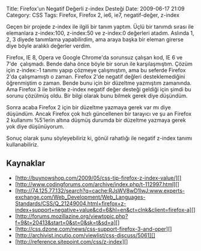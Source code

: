 Title: Firefox&#039;un Negatif Değerli z-index Desteği
Date: 2009-06-17 21:09
Category: CSS
Tags: Firefox, Firefox 2, ie6, ie7, negatif-değer, z-index

Geçen bir projede z-index ile ilgili bir tanım yaptım. Üçlü bir tanımdı
sırası ile elemanlara z-index:100, z-index:50 ve z-index:0 değerleri
atadım. Aslında 1, 2, 3 diyede tanımlama yapabilirdim, ama araya başka
bir eleman girerse diye böyle aralıklı değerler verdim.

Firefox, IE 8, Opera ve Google Chrome'da sorunsuz çalışan kod, IE 6 ve
7'de  çalışmadı. Bende daha önce böyle bir sorun ile karşılaşmıştım.
Çözüm için z-index:-1 tanımı yapıp çözmeye çalışmıştım, ama bu seferde
Firefox 2'da çalışmamıştı o zaman. Firefox 2'de negatif değleri
desteklemediğini öğrenmiştim o zaman. Bende bunu için bir düzeltme
yazmıştım zamanında. Ama Firefox 3 ile birlikte z-index negatif değer
desteği geldiği için şimdi bu sorunu çözülmüş oldu. Bir bilgi olarak
bunu bilmek gerek diye düşündüm.

Sonra acaba Firefox 2 için bir düzeltme yazmaya gerek var mı diye
düşündüm. Ancak Firefox çok hızlı güncellenen bir tarayıcı ve şu an
Firefox 2 kullanımı %5'lerin altına düşmüş durumda bir düzeltme yazmaya
gerek yok diye düşünüyorum. 

Sonuç olarak şunu söyleyebiliriz ki, gönül rahatlığı ile negatif z-index
tanımı kullanabiliriz.

## Kaynaklar

-   [http://buynowshop.com/2009/05/css-tip-firefox-z-index-value/][]
-   [http://www.codingforums.com/archive/index.php/t-112997.html][]
-   [http://74.125.77.132/search?q=cache:RJsWV8wD1lwJ:www.experts-exchange.com/Web_Development/Web_Languages-Standards/CSS/Q_21249004.html+firefox+z-index+support+negative+value&cd=6&hl=en&ct=clnk&client=firefox-a][]
-   [http://forums.mozillazine.org/viewtopic.php?f=9&t=20413&start=0&st=0&sk=t&sd=a][]
-   [http://css.dzone.com/news/css-support-firefox-3-and-oper][]
-   [http://archivist.incutio.com/viewlist/css-discuss/5061][]
-   [http://reference.sitepoint.com/css/z-index][]

</p>

  [http://buynowshop.com/2009/05/css-tip-firefox-z-index-value/]: http://buynowshop.com/2009/05/css-tip-firefox-z-index-value/
    "http://buynowshop.com/2009/05/css-tip-firefox-z-index-value/"
  [http://www.codingforums.com/archive/index.php/t-112997.html]: http://www.codingforums.com/archive/index.php/t-112997.html
    "http://www.codingforums.com/archive/index.php/t-112997.html"
  [http://74.125.77.132/search?q=cache:RJsWV8wD1lwJ:www.experts-exchange.com/Web_Development/Web_Languages-Standards/CSS/Q_21249004.html+firefox+z-index+support+negative+value&cd=6&hl=en&ct=clnk&client=firefox-a]: http://74.125.77.132/search?q=cache:RJsWV8wD1lwJ:www.experts-exchange.com/Web_Development/Web_Languages-Standards/CSS/Q_21249004.html+firefox+z-index+support+negative+value&cd=6&hl=en&ct=clnk&client=firefox-a
    "http://74.125.77.132/search?q=cache:RJsWV8wD1lwJ:www.experts-exchange.com/Web_Development/Web_Languages-Standards/CSS/Q_21249004.html+firefox+z-index+support+negative+value&cd=6&hl=en&ct=clnk&client=firefox-a"
  [http://forums.mozillazine.org/viewtopic.php?f=9&t=20413&start=0&st=0&sk=t&sd=a]: http://forums.mozillazine.org/viewtopic.php?f=9&t=20413&start=0&st=0&sk=t&sd=a
    "http://forums.mozillazine.org/viewtopic.php?f=9&t=20413&start=0&st=0&sk=t&sd=a"
  [http://css.dzone.com/news/css-support-firefox-3-and-oper]: http://css.dzone.com/news/css-support-firefox-3-and-oper
    "http://css.dzone.com/news/css-support-firefox-3-and-oper"
  [http://archivist.incutio.com/viewlist/css-discuss/5061]: http://archivist.incutio.com/viewlist/css-discuss/5061
    "http://archivist.incutio.com/viewlist/css-discuss/5061"
  [http://reference.sitepoint.com/css/z-index]: http://reference.sitepoint.com/css/z-index
    "http://reference.sitepoint.com/css/z-index"

